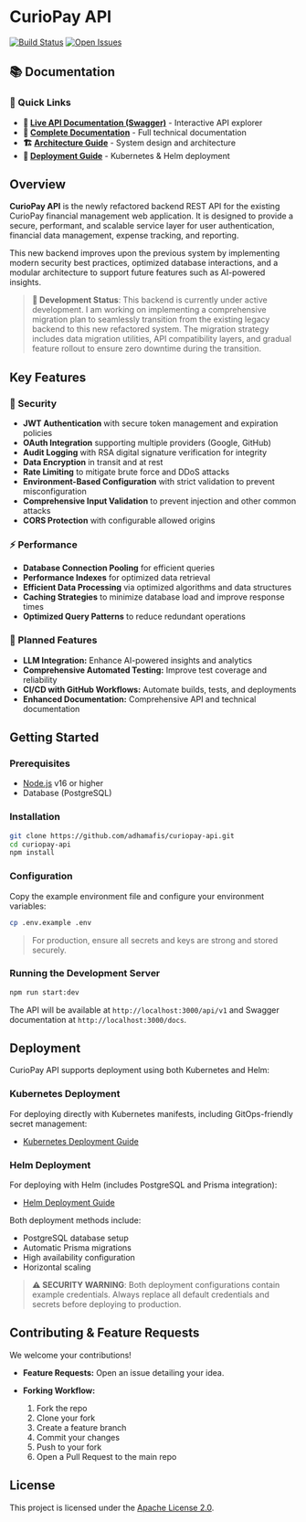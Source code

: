 # CurioPay API

[![Build Status](https://img.shields.io/github/actions/workflow/status/adhamafis/curiopay-api/test-build.yml?branch=main&label=build&style=flat-square)](https://github.com/adhamafis/curiopay-api/actions/workflows/test-build.yml)
[![Open Issues](https://img.shields.io/github/issues/adhamafis/curiopay-api?style=flat-square)](https://github.com/adhamafis/curiopay-api/issues)

## 📚 Documentation

### 🔗 Quick Links

- **🚀 [Live API Documentation (Swagger)](https://curiopay-api-production.up.railway.app/docs)** - Interactive API explorer
- **📖 [Complete Documentation](https://adhamafis.github.io/curiopay-api/)** - Full technical documentation
- **🏗️ [Architecture Guide](https://adhamafis.github.io/curiopay-api/architecture/overview/)** - System design and architecture
- **🚢 [Deployment Guide](https://adhamafis.github.io/curiopay-api/deployment/environments/)** - Kubernetes & Helm deployment

## Overview

**CurioPay API** is the newly refactored backend REST API for the existing CurioPay financial management web application. It is designed to provide a secure, performant, and scalable service layer for user authentication, financial data management, expense tracking, and reporting.

This new backend improves upon the previous system by implementing modern security best practices, optimized database interactions, and a modular architecture to support future features such as AI-powered insights.

> **🚧 Development Status**: This backend is currently under active development. I am working on implementing a comprehensive migration plan to seamlessly transition from the existing legacy backend to this new refactored system. The migration strategy includes data migration utilities, API compatibility layers, and gradual feature rollout to ensure zero downtime during the transition.

## Key Features

### 🔐 Security

- **JWT Authentication** with secure token management and expiration policies
- **OAuth Integration** supporting multiple providers (Google, GitHub)
- **Audit Logging** with RSA digital signature verification for integrity
- **Data Encryption** in transit and at rest
- **Rate Limiting** to mitigate brute force and DDoS attacks
- **Environment-Based Configuration** with strict validation to prevent misconfiguration
- **Comprehensive Input Validation** to prevent injection and other common attacks
- **CORS Protection** with configurable allowed origins

### ⚡ Performance

- **Database Connection Pooling** for efficient queries
- **Performance Indexes** for optimized data retrieval
- **Efficient Data Processing** via optimized algorithms and data structures
- **Caching Strategies** to minimize database load and improve response times
- **Optimized Query Patterns** to reduce redundant operations

### 🚀 Planned Features

- **LLM Integration:** Enhance AI-powered insights and analytics
- **Comprehensive Automated Testing:** Improve test coverage and reliability
- **CI/CD with GitHub Workflows:** Automate builds, tests, and deployments
- **Enhanced Documentation:** Comprehensive API and technical documentation

## Getting Started

### Prerequisites

- [Node.js](https://nodejs.org/) v16 or higher
- Database (PostgreSQL)

### Installation

```bash
git clone https://github.com/adhamafis/curiopay-api.git
cd curiopay-api
npm install
```

### Configuration

Copy the example environment file and configure your environment variables:

```bash
cp .env.example .env
```

> For production, ensure all secrets and keys are strong and stored securely.

### Running the Development Server

```bash
npm run start:dev
```

The API will be available at `http://localhost:3000/api/v1` and Swagger documentation at `http://localhost:3000/docs`.

## Deployment

CurioPay API supports deployment using both Kubernetes and Helm:

### Kubernetes Deployment

For deploying directly with Kubernetes manifests, including GitOps-friendly secret management:

- [Kubernetes Deployment Guide](./k8s/README.md)

### Helm Deployment

For deploying with Helm (includes PostgreSQL and Prisma integration):

- [Helm Deployment Guide](./helm/curiopay-api/README.md)

Both deployment methods include:

- PostgreSQL database setup
- Automatic Prisma migrations
- High availability configuration
- Horizontal scaling

> **⚠️ SECURITY WARNING**: Both deployment configurations contain example credentials. Always replace all default credentials and secrets before deploying to production.

## Contributing & Feature Requests

We welcome your contributions!

- **Feature Requests:** Open an issue detailing your idea.
- **Forking Workflow:**

  1. Fork the repo
  2. Clone your fork
  3. Create a feature branch
  4. Commit your changes
  5. Push to your fork
  6. Open a Pull Request to the main repo

## License

This project is licensed under the [Apache License 2.0](LICENSE).
